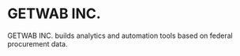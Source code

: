 # GETWAB INC.

GETWAB INC. builds analytics and automation tools based on federal procurement data.
